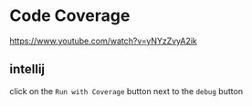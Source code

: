 # Code Coverage
https://www.youtube.com/watch?v=yNYzZvyA2ik

## intellij
click on the `Run with Coverage` button next to the `debug` button
